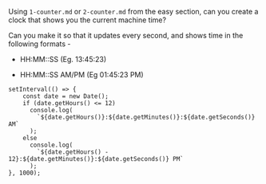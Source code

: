 Using `1-counter.md` or `2-counter.md` from the easy section, can you create a
clock that shows you the current machine time?

Can you make it so that it updates every second, and shows time in the following formats - 

 - HH:MM::SS (Eg. 13:45:23)

 - HH:MM::SS AM/PM (Eg 01:45:23 PM)

```
setInterval(() => {
    const date = new Date();
    if (date.getHours() <= 12)
      console.log(
        `${date.getHours()}:${date.getMinutes()}:${date.getSeconds()} AM`
      );
    else 
      console.log(
        `${date.getHours() - 12}:${date.getMinutes()}:${date.getSeconds()} PM`
      );
}, 1000);
```